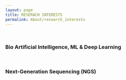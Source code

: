 ```yaml
---
layout: page
title: RESERACH INTERESTS
permalink: About/research_interests
---
```


<br/>

### Bio Artificial Intelligence, ML & Deep Learning

<br/>

### Next-Generation Sequencing (NGS)


